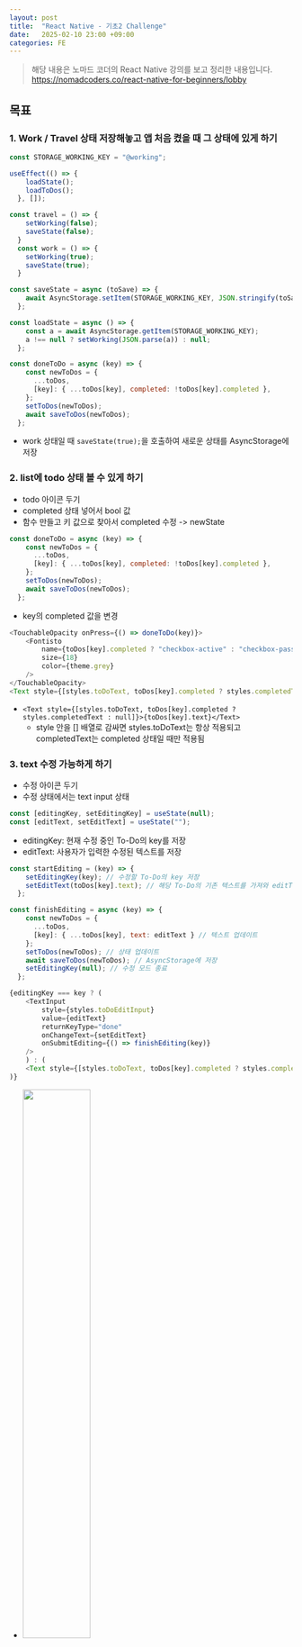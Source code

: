 ```yaml
---
layout: post
title:  "React Native - 기초2 Challenge"
date:   2025-02-10 23:00 +09:00
categories: FE
---
```

> 해당 내용은 노마드 코더의 React Native 강의를 보고 정리한 내용입니다.
https://nomadcoders.co/react-native-for-beginners/lobby

## 목표

### 1. Work / Travel 상태 저장해놓고 앱 처음 켰을 때 그 상태에 있게 하기
```javascript
const STORAGE_WORKING_KEY = "@working";

useEffect(() => {
    loadState();
    loadToDos();
  }, []);

const travel = () => {
    setWorking(false);
    saveState(false);
  }
  const work = () => {
    setWorking(true);
    saveState(true);
  }

const saveState = async (toSave) => {
    await AsyncStorage.setItem(STORAGE_WORKING_KEY, JSON.stringify(toSave));
  };

const loadState = async () => {
    const a = await AsyncStorage.getItem(STORAGE_WORKING_KEY);
    a !== null ? setWorking(JSON.parse(a)) : null;
  };

const doneToDo = async (key) => {
    const newToDos = {
      ...toDos,
      [key]: { ...toDos[key], completed: !toDos[key].completed },
    };
    setToDos(newToDos);
    await saveToDos(newToDos);
  };
```
- work 상태일 때 `saveState(true);`을 호출하여 새로운 상태를 AsyncStorage에 저장


### 2. list에 todo 상태 볼 수 있게 하기
- todo 아이콘 두기
- completed 상태 넣어서 bool 값
- 함수 만들고 키 값으로 찾아서 completed 수정 -> newState

```javascript
const doneToDo = async (key) => {
    const newToDos = {
      ...toDos,
      [key]: { ...toDos[key], completed: !toDos[key].completed },
    };
    setToDos(newToDos);
    await saveToDos(newToDos);
  };
```
- key의 completed 값을 변경

```javascript
<TouchableOpacity onPress={() => doneToDo(key)}>
    <Fontisto 
        name={toDos[key].completed ? "checkbox-active" : "checkbox-passive"}
        size={18}
        color={theme.grey} 
    />
</TouchableOpacity>
<Text style={[styles.toDoText, toDos[key].completed ? styles.completedText : null]}>{toDos[key].text}</Text>
```
- `<Text style={[styles.toDoText, toDos[key].completed ? styles.completedText : null]}>{toDos[key].text}</Text>`
    - style 안을 [] 배열로 감싸면 styles.toDoText는 항상 적용되고 completedText는 completed 상태일 때만 적용됨


### 3. text 수정 가능하게 하기
- 수정 아이콘 두기
- 수정 상태에서는 text input 상태


```javascript
const [editingKey, setEditingKey] = useState(null);
const [editText, setEditText] = useState("");
```
- editingKey: 현재 수정 중인 To-Do의 key를 저장
- editText: 사용자가 입력한 수정된 텍스트를 저장

```javascript
const startEditing = (key) => {
    setEditingKey(key); // 수정할 To-Do의 key 저장
    setEditText(toDos[key].text); // 해당 To-Do의 기존 텍스트를 가져와 editText에 저장
  };

const finishEditing = async (key) => {
    const newToDos = { 
      ...toDos, 
      [key]: { ...toDos[key], text: editText } // 텍스트 업데이트
    };
    setToDos(newToDos); // 상태 업데이트
    await saveToDos(newToDos); // AsyncStorage에 저장
    setEditingKey(null); // 수정 모드 종료
  };
```
```javascript
{editingKey === key ? (
    <TextInput 
        style={styles.toDoEditInput}
        value={editText}
        returnKeyType="done"
        onChangeText={setEditText}
        onSubmitEditing={() => finishEditing(key)}
    />
    ) : (
    <Text style={[styles.toDoText, toDos[key].completed ? styles.completedText : null]}>{toDos[key].text}</Text>
)}
```

- <img src="https://github.com/user-attachments/assets/f8fed4b3-fa6c-49ce-ad04-c747c37b69f8" width="50%">

